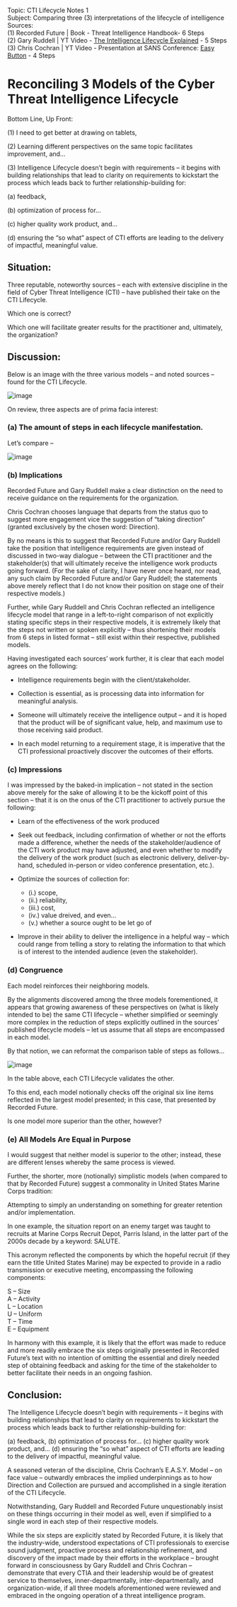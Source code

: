 Topic: CTI Lifecycle Notes 1 <br />
Subject: Comparing three (3) interpretations of the lifecycle of intelligence<br />
Sources:<br />
(1) Recorded Future | Book - Threat Intelligence Handbook- 6 Steps <br />
(2) Gary Ruddell | YT Video - [The Intelligence Lifecycle Explained](https://youtu.be/B2wRbotog-Y?si=QtvAwSq90Oggx3XY) - 5 Steps <br />
(3) Chris Cochran | YT Video - Presentation at SANS Conference: [Easy Button](https://youtu.be/ecY5WW_qppc?si=krmRYQM5iLrkSfbr) - 4 Steps <br />

# Reconciling 3 Models of the Cyber Threat Intelligence Lifecycle

Bottom Line, Up Front:

(1) I need to get better at drawing on tablets,

(2) Learning different perspectives on the same topic facilitates improvement, and…

(3) Intelligence Lifecycle doesn’t begin with requirements – it begins with building relationships that lead to clarity on requirements to kickstart the process which leads back to further relationship-building for:

(a) feedback,

(b) optimization of process for…

(c) higher quality work product, and…

(d) ensuring the “so what” aspect of CTI efforts are leading to the delivery of impactful, meaningful value.

## Situation:

Three reputable, noteworthy sources – each with extensive discipline in the field of Cyber Threat Intelligence (CTI) – have published their take on the CTI Lifecycle.

Which one is correct?

Which one will facilitate greater results for the practitioner and, ultimately, the organization?

## Discussion:

Below is an image with the three various models – and noted sources – found for the CTI Lifecycle.

![image](https://github.com/user-attachments/assets/b1faf7b5-3231-4b79-be03-b44ab4b0d386)

On review, three aspects are of prima facia interest:

### (a) The amount of steps in each lifecycle manifestation.

Let’s compare –

![image](https://github.com/user-attachments/assets/2544521e-0027-4ca4-aae7-caa89588b7a6)

### (b) Implications

Recorded Future and Gary Ruddell make a clear distinction on the need to receive guidance on the requirements for the organization.

Chris Cochran chooses language that departs from the status quo to suggest more engagement vice the suggestion of “taking direction” (granted exclusively by the chosen word: Direction).

By no means is this to suggest that Recorded Future and/or Gary Ruddell take the position that intelligence requirements are given instead of discussed in two-way dialogue – between the CTI practitioner and the stakeholder(s) that will ultimately receive the intelligence work products going forward. (For the sake of clarity, I have never once heard, nor read, any such claim by Recorded Future and/or Gary Ruddell; the statements above merely reflect that I do not know their position on stage one of their respective models.)

Further, while Gary Ruddell and Chris Cochran reflected an intelligence lifecycle model that range in a left-to-right comparison of not explicitly stating specific steps in their respective models, it is extremely likely that the steps not written or spoken explicitly – thus shortening their models from 6 steps in listed format – still exist within their respective, published models.

Having investigated each sources’ work further, it is clear that each model agrees on the following:

+ Intelligence requirements begin with the client/stakeholder.

+ Collection is essential, as is processing data into information for meaningful analysis.

+ Someone will ultimately receive the intelligence output – and it is hoped that the product will be of significant value, help, and maximum use to those receiving said product.

+ In each model returning to a requirement stage, it is imperative that the CTI professional proactively discover the outcomes of their efforts.

### (c) Impressions

I was impressed by the baked-in implication – not stated in the section above merely for the sake of allowing it to be the kickoff point of this section – that it is on the onus of the CTI practitioner to actively pursue the following:

+ Learn of the effectiveness of the work produced

+ Seek out feedback, including confirmation of whether or not the efforts made a difference, whether the needs of the stakeholder/audience of the CTI work product may have adjusted, and even whether to modify the delivery of the work product (such as electronic delivery, deliver-by-hand, scheduled in-person or video conference presentation, etc.).

+ Optimize the sources of collection for:

  + (i.) scope,
  + (ii.) reliability,
  + (iii.) cost,
  + (iv.) value dreived, and even...
  + (v.) whether a source ought to be let go of

+ Improve in their ability to deliver the intelligence in a helpful way – which could range from telling a story to relating the information to that which is of interest to the intended audience (even the stakeholder).

### (d) Congruence

Each model reinforces their neighboring models.

By the alignments discovered among the three models forementioned, it appears that growing awareness of these perspectives on (what is likely intended to be) the same CTI lifecycle – whether simplified or seemingly more complex in the reduction of steps explicitly outlined in the sources’ published lifecycle models – let us assume that all steps are encompassed in each model.

By that notion, we can reformat the comparison table of steps as follows…

![image](https://github.com/user-attachments/assets/39db55ee-8f78-4455-bd73-61c873d2c8eb)

In the table above, each CTI Lifecycle validates the other.

To this end, each model notionally checks off the original six line items reflected in the largest model presented; in this case, that presented by Recorded Future.

Is one model more superior than the other, however?

### (e) All Models Are Equal in Purpose

I would suggest that neither model is superior to the other; instead, these are different lenses whereby the same process is viewed.

Further, the shorter, more (notionally) simplistic models (when compared to that by Recorded Future) suggest a commonality in United States Marine Corps tradition: 

Attempting to simply an understanding on something for greater retention and/or implementation.

In one example, the situation report on an enemy target was taught to recruits at Marine Corps Recruit Depot, Parris Island, in the latter part of the 2000s decade by a keyword: SALUTE.

This acronym reflected the components by which the hopeful recruit (if they earn the title United States Marine) may be expected to provide in a radio transmission or executive meeting, encompassing the following components:

S – Size <br />
A – Activity <br />
L – Location <br />
U – Uniform <br />
T – Time <br />
E – Equipment <br />

In harmony with this example, it is likely that the effort was made to reduce and more readily embrace the six steps originally presented in Recorded Future’s text with no intention of omitting the essential and direly needed step of obtaining feedback and asking for the time of the stakeholder to better facilitate their needs in an ongoing fashion.

## Conclusion:

The Intelligence Lifecycle doesn’t begin with requirements – it begins with building relationships that lead to clarity on requirements to kickstart the process which leads
back to further relationship-building for:

(a) feedback, (b) optimization of process for… (c) higher quality work product, and… (d) ensuring the “so what” aspect of CTI efforts are leading to the delivery of impactful, meaningful value.

A seasoned veteran of the discipline, Chris Cochran’s E.A.S.Y. Model – on face value – outwardly embraces the implied underpinnings as to how Direction and Collection are pursued and accomplished in a single iteration of the CTI Lifecycle.

Notwithstanding, Gary Ruddell and Recorded Future unquestionably insist on these things occurring in their model as well, even if simplified to a single word in each step of their respective models.

While the six steps are explicitly stated by Recorded Future, it is likely that the industry-wide, understood expectations of CTI professionals to exercise sound judgment, proactive process and relationship refinement, and discovery of the impact made by their efforts in the workplace – brought forward in consciousness by Gary Ruddell and Chris Cochran – demonstrate that every CTIA and their leadership would be of greatest service to themselves, inner-departmentally, inter-departmentally, and organization-wide, if all three models aforementioned were reviewed and embraced in the ongoing operation of a threat intelligence program.

